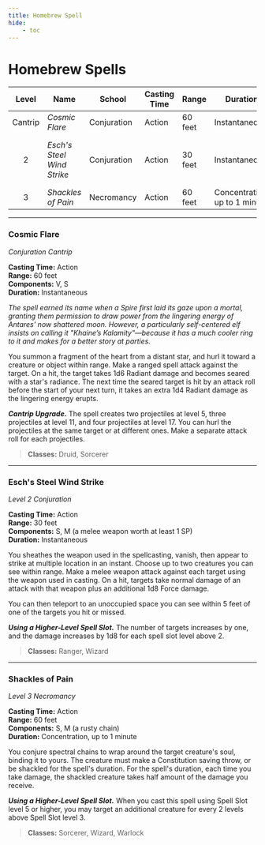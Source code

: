 ```yaml
---
title: Homebrew Spell
hide:
    - toc
---
```


# Homebrew Spells

| Level | Name | School | Casting Time | Range | Duration | Components | Source |
|:-:|---|---|---|---|---|---|---|
| Cantrip | *Cosmic Flare* | Conjuration | Action | 60 feet | Instantaneous | V, S | CM |
| 2 | *Esch's Steel Wind Strike* | Conjuration | Action | 30 feet | Instantaneous| S, M (a melee weapon worth at least 1 SP+) | CM |
| 3 | *Shackles of Pain* | Necromancy | Action | 60 feet | Concentration, up to 1 minute | S, M (a rusty chain) | CM |

---

### Cosmic Flare

*Conjuration Cantrip*

**Casting Time:** Action  
**Range:** 60 feet  
**Components:** V, S  
**Duration:** Instantaneous  

*The spell earned its name when a Spire first laid its gaze upon a mortal, granting them permission to draw power from the lingering energy of Antares' now shattered moon. However, a particularly self-centered elf insists on calling it "Khaine’s Kalamity"—because it has a much cooler ring to it and makes for a better story at parties.*

You summon a fragment of the heart from a distant star, and hurl it toward a creature or object within range. Make a ranged spell attack against the target. On a hit, the target takes 1d6 Radiant damage and becomes seared with a star's radiance. The next time the seared target is hit by an attack roll before the start of your next turn, it takes an extra 1d4 Radiant damage as the lingering energy erupts.

***Cantrip Upgrade.*** The spell creates two projectiles at level 5, three projectiles at level 11, and four projectiles at level 17. You can hurl the projectiles at the same target or at different ones. Make a separate attack roll for each projectiles.

> **Classes:** Druid, Sorcerer

---

### Esch's Steel Wind Strike

*Level 2 Conjuration*

**Casting Time:** Action  
**Range:** 30 feet  
**Components:** S, M (a melee weapon worth at least 1 SP)  
**Duration:** Instantaneous

You sheathes the weapon used in the spellcasting, vanish, then appear to strike at multiple location in an instant. Choose up to two creatures you can see within range. Make a melee weapon attack against each target using the weapon used in casting. On a hit, targets take normal damage of an attack with that weapon plus an additional 1d8 Force damage.

You can then teleport to an unoccupied space you can see within 5 feet of one of the targets you hit or missed.

***Using a Higher-Level Spell Slot.*** The number of targets increases by one, and the damage increases by 1d8 for each spell slot level above 2.

> **Classes:** Ranger, Wizard

---

### Shackles of Pain

*Level 3 Necromancy*
  
**Casting Time:** Action  
**Range:** 60 feet  
**Components:** S, M (a rusty chain)  
**Duration:** Concentration, up to 1 minute

You conjure spectral chains to wrap around the target creature's soul, binding it to yours. The creature must make a Constitution saving throw, or be shackled for the spell's duration. For the spell's duration, each time you take damage, the shackled creature takes half amount of the damage you receive.

***Using a Higher-Level Spell Slot.*** When you cast this spell using Spell Slot level 5 or higher, you may target an additional creature for every 2 levels above Spell Slot level 3.

> **Classes:** Sorcerer, Wizard, Warlock